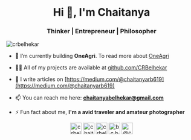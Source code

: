 <h1 align="center">Hi 👋, I'm Chaitanya</h1>
<h3 align="center">Thinker | Entrepreneur | Philosopher</h3>

<p align="left"> <img src="https://komarev.com/ghpvc/?username=crbelhekar" alt="crbelhekar" /> </p>

- 🌱 I’m currently building **OneAgri**. To read more about [OneAgri](https://www.oneagri.in/)

- 👨‍💻 All of my projects are available at [github.com/CRBelhekar](github.com/CRBelhekar)

- 📝 I write articles on [https://medium.com/@chaitanyarb619](https://medium.com/@chaitanyarb619)

- 📫 You can reach me here: **chaitanyabelhekar@gmail.com**

- ⚡ Fun fact about me, **I'm a avid traveler and amateur photographer**


<p align="center">
<a href="https://twitter.com/crbelhekar_" target="blank"><img align="center" src="https://cdn.jsdelivr.net/npm/simple-icons@3.0.1/icons/twitter.svg" alt="crbelhekar_" height="30" width="30" /></a>
<a href="https://linkedin.com/in/chaitanyabelhekar" target="blank"><img align="center" src="https://cdn.jsdelivr.net/npm/simple-icons@3.0.1/icons/linkedin.svg" alt="chaitanyabelhekar" height="30" width="30" /></a>
<a href="https://kaggle.com/crbelhekar619" target="blank"><img align="center" src="https://cdn.jsdelivr.net/npm/simple-icons@3.0.1/icons/kaggle.svg" alt="crbelhekar619" height="30" width="30" /></a>
<a href="https://instagram.com/bc.bhau_" target="blank"><img align="center" src="https://cdn.jsdelivr.net/npm/simple-icons@3.0.1/icons/instagram.svg" alt="bc.bhau_" height="30" width="30" /></a>
<a href="https://medium.com/@chaitanyarb619" target="blank"><img align="center" src="https://cdn.jsdelivr.net/npm/simple-icons@3.0.1/icons/medium.svg" alt="@chaitanyarb619" height="30" width="30" /></a>
</p>
